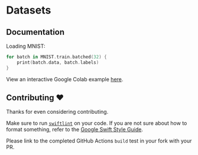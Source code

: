# Datasets

## Documentation

Loading MNIST:

```swift
for batch in MNIST.train.batched(32) {
    print(batch.data, batch.labels)
}
```
View an interactive Google Colab example [here](https://colab.research.google.com/drive/12ny4R0RyUajdTaq42rqeBmqHIIo6FzKc).

## Contributing ❤️
Thanks for even considering contributing.

Make sure to run [`swiftlint`](https://github.com/realm/SwiftLint) on your code. If you are not sure about how to format something, refer to the [Google Swift Style Guide](https://google.github.io/swift/).

Please link to the completed GitHub Actions `build` test in your fork with your PR.
